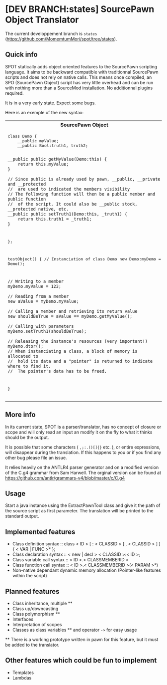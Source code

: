 [DEV BRANCH:states] SourcePawn Object Translator 
====

The current developpement branch is ```states``` (https://github.com/MomemtumMori/spot/tree/states).

Quick info
----------
SPOT statically adds object oriented features to the SourcePawn scripting language. 
It aims to be backward compatible with traditionnal SourcePawn scripts and does not rely on native calls. 
This means once compiled, an SPO (SourcePawn Object) script has very little overhead and can be run with nothing more than a SourceMod installation. No additionnal plugins required.

It is in a very early state. Expect some bugs.

Here is an exemple of the new syntax:
<table>
<tr>
<th>SourcePawn Object</th>
</tr>
<tr>
<td>
<pre>
class Demo {
    __public myValue;
    __public Bool:truth1, truth2;

    __public public getMyValue(Demo:this) { 
        return this.myValue; 
    }
    
    // Since public is already used by pawn, __public, __private and __protected 
    //  are used to indicated the members visibility
    // The following function will then be a public member and public function 
    //  of the script. It could also be __public stock, __protected native, etc.
    __public public setTruth1(Demo:this, _truth1) { 
        return this.truth1 = _truth1; 
    }
};

testObject() {
    // Instanciation of class Demo
    new Demo:myDemo = Demo();
    
    // Writing to a member
    myDemo.myValue = 123;
    
    // Reading from a member 
    new aValue = myDemo.myValue;
    
    // Calling a member and retrieving its return value
    new shouldBeTrue = aValue == myDemo.getMyValue();
    
    // Calling with parameters
    myDemo.setTruth1(shouldBeTrue);
    
    // Releasing the instance's resources (very important!)
    myDemo.dtor();
    // When instanciating a class, a block of memory is allocated to 
    //  hold its data and a "pointer" is returned to indicate where to find it.
    //  The pointer's data has to be freed.
}
</pre>
</td>
</tr>
</table>

More info
---------
In its current state, SPOT is a parser/translator, has no concept of closure or scope and will only read an input an modify it on the fly to what it thinks should be the output. 

It is possible that some characters ( ``` ,;:.()[]{} ``` etc. ), or entire expressions, will disappear during the translation. If this happens to you or if you find any other bug please file an issue.

It relies heavily on the ANTLR4 parser generator and on a modified version of the C.g4 grammar from Sam Harwell. The orginal version can be found at https://github.com/antlr/grammars-v4/blob/master/c/C.g4

Usage
-----
Start a java instance using the ExtractPawnTool class and give it the path of the source script as first parameter. The translation will be printed to the standard output.

Implemented features
--------------------
* Class definition syntax :: class < ID > [ : < CLASSID > [ , < CLASSID > ] ] { < VAR | FUNC >* };
* Class declaration syntax :: < new | decl > < CLASSID >:< ID >;
* Class variable call syntax :: < ID >.< CLASSMEMBERID >
* Class function call syntax :: < ID >.< CLASSMEMBERID >(< PARAM >*)
* Non-native dependant dynamic memory allocation (Pointer-like features within the script)

Planned features
----------------
* Class inheritance, multiple **
* Class up/downcasting
* Class polymorphism **
* Interfaces
* Interpretation of scopes
* Classes as class variables ** and operator ```->``` for easy usage

** There is a working prototype written in pawn for this feature, but it must be added to the translator.

Other features which could be fun to implement
----------------------------------------------
* Templates
* Lambdas
